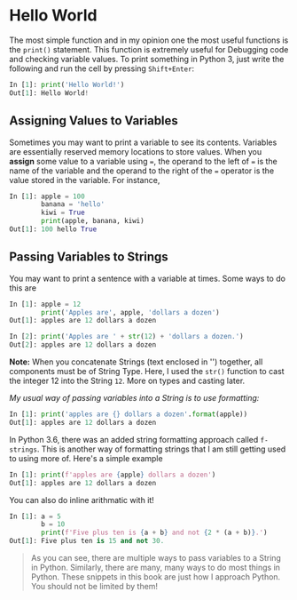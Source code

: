 # Hello World

The most simple function and in my opinion one the most useful functions is the `print()` statement. This function
is extremely useful for Debugging code and checking variable values. To print something in Python 3, just write the following and
run the cell by pressing `Shift+Enter`:

```python
In [1]: print('Hello World!')
Out[1]: Hello World!
```

## Assigning Values to Variables

Sometimes you may want to print a variable to see its contents. Variables are essentially reserved memory locations to store values. When you **assign** some value to a variable using `=`, the operand to the left of `=` is the name of the variable and the operand
to the right of the `=` operator is the value stored in the variable. For instance,

```python
In [1]: apple = 100
        banana = 'hello'
        kiwi = True
        print(apple, banana, kiwi)
Out[1]: 100 hello True
```

## Passing Variables to Strings

You may want to print a sentence with a variable at times. Some ways to do this are

```python
In [1]: apple = 12
        print('Apples are', apple, 'dollars a dozen')
Out[1]: apples are 12 dollars a dozen

In [2]: print('Apples are ' + str(12) + 'dollars a dozen.')
Out[2]: apples are 12 dollars a dozen
```

**Note:** When you concatenate Strings (text enclosed in '') together, all components must be of String Type. Here, I used
the `str()` function to cast the integer 12 into the String `12`. More on types and casting later.


*My usual way of passing variables into a String is to use formatting:*

```python
In [1]: print('apples are {} dollars a dozen'.format(apple))
Out[1]: apples are 12 dollars a dozen
```

In Python 3.6, there was an added string formatting approach called `f-strings`. This is another way of formatting
strings that I am still getting used to using more of. Here's a simple example

```python
In [1]: print(f'apples are {apple} dollars a dozen')
Out[1]: apples are 12 dollars a dozen
```

You can also do inline arithmatic with it!

```python
In [1]: a = 5
        b = 10
        print(f'Five plus ten is {a + b} and not {2 * (a + b)}.')
Out[1]: Five plus ten is 15 and not 30.
```

> As you can see, there are multiple ways to pass variables to a String in Python. Similarly, there are many, many ways
to do most things in Python. These snippets in this book are just how I approach Python. You should not be limited by
them!